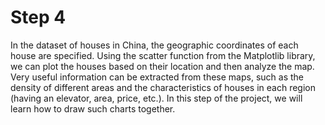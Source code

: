 # Step 4

In the dataset of houses in China, the geographic coordinates of each house are specified. Using the scatter function from the Matplotlib library, we can plot the houses based on their location and then analyze the map. Very useful information can be extracted from these maps, such as the density of different areas and the characteristics of houses in each region (having an elevator, area, price, etc.). In this step of the project, we will learn how to draw such charts together.
